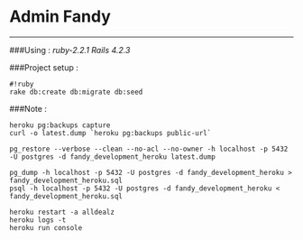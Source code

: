 # Admin Fandy
-------

###Using : 
*ruby-2.2.1*
*Rails 4.2.3*

###Project setup :

```
#!ruby
rake db:create db:migrate db:seed
```

###Note :

```
heroku pg:backups capture
curl -o latest.dump `heroku pg:backups public-url`

pg_restore --verbose --clean --no-acl --no-owner -h localhost -p 5432 -U postgres -d fandy_development_heroku latest.dump

pg_dump -h localhost -p 5432 -U postgres -d fandy_development_heroku > fandy_development_heroku.sql
psql -h localhost -p 5432 -U postgres -d fandy_development_heroku < fandy_development_heroku.sql

heroku restart -a alldealz
heroku logs -t
heroku run console
```
